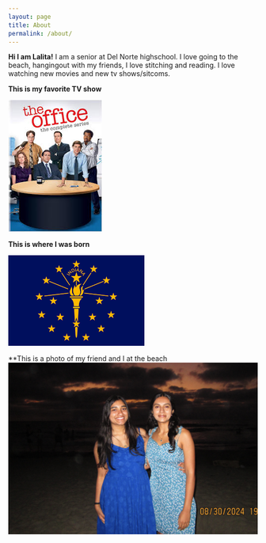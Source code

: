 ```yaml
---
layout: page
title: About
permalink: /about/
---
```


**Hi I am Lalita!**
I am a senior at Del Norte highschool. I love going to the beach, hangingout with my friends, I love stitching and reading. I love watching new movies and new tv shows/sitcoms. 

**This is my favorite TV show**


![These are some of my favorite TV shows](image-4.png)


**This is where I was born**

![This is where I was born](image-3.png)


**This is a photo of my friend and I at the beach
![**This is a photo of my friend and I at the beach**](image-6.png)

